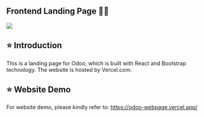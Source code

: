 ## Frontend Landing Page 👨‍💻

[![](https://img.shields.io/badge/Gmail-lionshi2012%40gmail.com-red)](mailto:lionshi2012@gmail.com)

## :star: Introduction

This is a landing page for Odoo, which is built with React and Bootstrap technology.
The website is hosted by Vercel.com.

## :star: Website Demo

For website demo, please kindly refer to: https://odoo-webpage.vercel.app/
